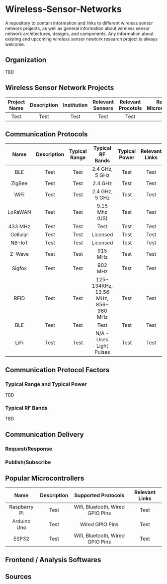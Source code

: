 # Wireless-Sensor-Networks
A repository to contain information and links to different wireless sensor network projects, as well as general information about wireless sensor network architectures, designs, and components. Any information about existing and upcoming wireless sensor newtork research project is always welcome. 

## Organization 
TBD

## Wireless Sensor Network Projects 
| Project Name | Description | Institution | Relevant Sensors | Relevant Procotols | Relevant Microcontrollers | Deployment Info | Links |
| :-------: | :-------: | :-------: | :-------: | :-------: | :-------: | :-------: | :-------: | 
| Test | Test | Test | Test | Test | Test | Test | Test | 



## Communication Protocols 
| Name | Description | Typical Range | Typical RF Bands | Typical Power | Relevant Links |
| :-------: | :-------: | :-------: | :-------: | :-------: | :-------: |
| BLE | Test| Test | 2.4 GHz, 5 GHz  | Test | Test |
| ZigBee | Test | Test | 2.4 GHz | Test | Test |
| WiFi | Test | Test | 2.4 GHz, 5 GHz | Test | Test |
| LoRaWAN | Test | Test | 9.15 Mhz (US) | Test | Test |
| 433 MHz | Test | Test | Test | Test | Test |
| Cellular | Test | Test | Licensed | Test | Test |
| NB-IoT | Test | Test | Licensed | Test | Test |
| Z-Wave | Test | Test | 915 MHz | Test | Test |
| Sigfox | Test | Test | 902 MHz | Test | Test |
| RFID | Test | Test | 125-134KHz, 13.56 MHz, 856-960 MHz | Test | Test |
| BLE | Test | Test | Test | Test | Test |
| LiFi | Test | Test | N/A - Uses Light Pulses | Test | Test |

## Communication Protocol Factors 
### Typical Range and Typical Power
TBD
### Typical RF Bands 
TBD 

## Communication Delivery 
### Request/Response 

### Publish/Subscribe 

## Popular Microcontrollers 
| Name | Description | Supported Protocols |  Relevant Links |
| :-------: | :-------: | :-------: | :-------: | 
| Raspberry Pi | Test | Wifi, Bluetooth, Wired GPIO Pins | Test | 
| Arduino Uno | Test | Wired GPIO Pins | Test | 
| ESP32 | Test | Wifi, Bluetooth, Wired GPIO Pins | Test | 


## Frontend / Analysis Softwares 

## Sources 